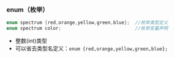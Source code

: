 ### enum（枚举）
```c
enum spectrum {red,orange,yellow,green,blue};  //枚举类型定义
enum spectrum color;                           //枚举变量声明


```
- 整数(int)类型
- 可以省去类型名定义：`enum {red,orange,yellow,green,blue};`
